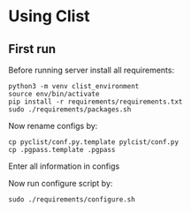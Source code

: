 Using Clist
======

First run
------

Before running server install all requirements:

    python3 -m venv clist_environment
    source env/bin/activate
    pip install -r requirements/requirements.txt
    sudo ./requirements/packages.sh

Now rename configs by:

    cp pyclist/conf.py.template pylcist/conf.py
    cp .pgpass.template .pgpass

Enter all information in configs

Now run configure script by:

    sudo ./requirements/configure.sh
